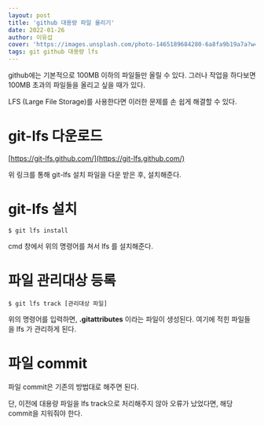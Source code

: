 ```yaml
---
layout: post
title: 'github 대용량 파일 올리기'
date: 2022-01-26
author: 이유섭
cover: 'https://images.unsplash.com/photo-1465189684280-6a8fa9b19a7a?w=1600&q=900'
tags: git github 대용량 lfs
---
```










 github에는 기본적으로 100MB 이하의 파일들만 올릴 수 있다. 그러나 작업을 하다보면 100MB 초과의 파일들을 올리고 싶을 때가 있다.

 LFS (Large File Storage)를 사용한다면 이러한 문제를 손 쉽게 해결할 수 있다.



# git-lfs 다운로드

[https://git-lfs.github.com/](https://git-lfs.github.com/)

위 링크를 통해 git-lfs 설치 파일을 다운 받은 후, 설치해준다.



# git-lfs 설치

```shell
$ git lfs install
```

cmd 창에서 위의 명령어를 쳐서 lfs 를 설치해준다.



# 파일 관리대상 등록

```shell
$ git lfs track [관리대상 파일]
```

위의 명령어를 입력하면, **.gitattributes** 이라는 파일이 생성된다. 여기에 적힌 파일들을 lfs 가 관리하게 된다.



# 파일 commit

파일 commit은 기존의 방법대로 해주면 된다.

단, 이전에 대용량 파일을 lfs track으로 처리해주지 않아 오류가 났었다면, 해당 commit을 지워줘야 한다.
